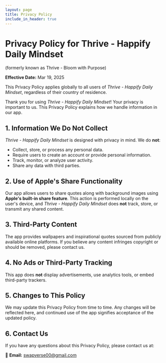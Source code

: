 ```yaml
---
layout: page
title: Privacy Policy
include_in_header: true
---
```


# Privacy Policy for Thrive - Happify Daily Mindset
(formerly known as Thrive - Bloom with Purpose)

**Effective Date:** Mar 19, 2025

This Privacy Policy applies globally to all users of *Thrive - Happify Daily Mindset*, regardless of their country of residence.

Thank you for using *Thrive - Happify Daily Mindset*! Your privacy is important to us. This Privacy Policy explains how we handle information in our app.  

## 1. Information We Do Not Collect
*Thrive - Happify Daily Mindset* is designed with privacy in mind. We do **not**:  
- Collect, store, or process any personal data.  
- Require users to create an account or provide personal information.  
- Track, monitor, or analyze user activity.  
- Share any data with third parties.  

## 2. Use of Apple's Share Functionality
Our app allows users to share quotes along with background images using **Apple's built-in share feature**. This action is performed locally on the user's device, and *Thrive - Happify Daily Mindset* does **not** track, store, or transmit any shared content.  

## 3. Third-Party Content
The app provides wallpapers and inspirational quotes sourced from publicly available online platforms. If you believe any content infringes copyright or should be removed, please contact us.  

## 4. No Ads or Third-Party Tracking
This app does **not** display advertisements, use analytics tools, or embed third-party trackers.  

## 5. Changes to This Policy
We may update this Privacy Policy from time to time. Any changes will be reflected here, and continued use of the app signifies acceptance of the updated policy.  

## 6. Contact Us
If you have any questions about this Privacy Policy, please contact us at:  

📧 **Email:** [swapverse00@gmail.com](mailto:swapverse00@gmail.com)  